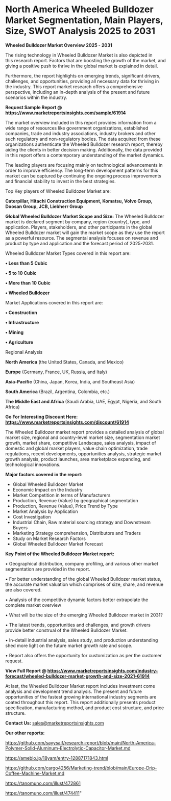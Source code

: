   # North America Wheeled Bulldozer Market Segmentation, Main Players, Size, SWOT Analysis 2025 to 2031

<Strong> Wheeled Bulldozer Market Overview 2025 - 2031</strong>

The rising technology in Wheeled Bulldozer Market is also depicted in this research report. Factors that are boosting the growth of the market, and giving a positive push to thrive in the global market is explained in detail.

Furthermore, the report highlights on emerging trends, significant drivers, challenges, and opportunities, providing all necessary data for thriving in the industry. This report market research offers a comprehensive perspective, including an in-depth analysis of the present and future scenarios within the industry.

<strong>Request Sample Report @ <a href=https://www.marketreportsinsights.com/sample/61914>https://www.marketreportsinsights.com/sample/61914</a></strong>

The market overview included in this report provides information from a wide range of resources like government organizations, established companies, trade and industry associations, industry brokers and other such regulatory and non-regulatory bodies. The data acquired from these organizations authenticate the Wheeled Bulldozer research report, thereby aiding the clients in better decision making. Additionally, the data provided in this report offers a contemporary understanding of the market dynamics.

The leading players are focusing mainly on technological advancements in order to improve efficiency. The long-term development patterns for this market can be captured by continuing the ongoing process improvements and financial stability to invest in the best strategies.

Top Key players of Wheeled Bulldozer Market are:

<strong>Caterpillar, Hitachi Construction Equipment, Komatsu, Volvo Group, Doosan Group, JCB, Liebherr Group</strong>

<strong><b>Global Wheeled Bulldozer Market Scope and Size:</b></strong>
The Wheeled Bulldozer market is declared segment by company, region (country), type, and application. Players, stakeholders, and other participants in the global Wheeled Bulldozer market will gain the market scope as they use the report as a powerful resource. The segmental analysis focuses on revenue and product by type and application and the forecast period of 2025-2031.

Wheeled Bulldozer Market Types covered in this report are:

<strong>• Less than 5 Cubic

• 5 to 10 Cubic

• More than 10 Cubic

• Wheeled Bulldozer</strong>

Market Applications covered in this report are:

<strong>• Construction

• Infrastructure

• Mining

• Agriculture</strong> 

Regional Analysis

<strong>North America</strong> (the United States, Canada, and Mexico)

<strong>Europe</strong> (Germany, France, UK, Russia, and Italy)

<strong>Asia-Pacific</strong> (China, Japan, Korea, India, and Southeast Asia)

<strong>South America</strong> (Brazil, Argentina, Colombia, etc.)

<strong>The Middle East and Africa</strong> (Saudi Arabia, UAE, Egypt, Nigeria, and South Africa)

<strong>Go For Interesting Discount Here: <a href=https://www.marketreportsinsights.com/discount/61914>https://www.marketreportsinsights.com/discount/61914</a></strong>

The Wheeled Bulldozer market report provides a detailed analysis of global market size, regional and country-level market size, segmentation market growth, market share, competitive Landscape, sales analysis, impact of domestic and global market players, value chain optimization, trade regulations, recent developments, opportunities analysis, strategic market growth analysis, product launches, area marketplace expanding, and technological innovations.

<strong><b>Major factors covered in the report:</b></strong>
<ul>
  <li>Global Wheeled Bulldozer Market </li>
  <li>Economic Impact on the Industry</li>
  <li>Market Competition in terms of Manufacturers</li>
  <li>Production, Revenue (Value) by geographical segmentation</li>
  <li>Production, Revenue (Value), Price Trend by Type</li>
  <li>Market Analysis by Application</li>
  <li>Cost Investigation</li>
  <li>Industrial Chain, Raw material sourcing strategy and Downstream Buyers</li>
  <li>Marketing Strategy comprehension, Distributors and Traders</li>
  <li>Study on Market Research Factors</li>
  <li>Global Wheeled Bulldozer Market Forecast</li>
</ul>

<strong><b>Key Point of the Wheeled Bulldozer Market report:</b></strong>

• Geographical distribution, company profiling, and various other market segmentation are provided in the report.

• For better understanding of the global Wheeled Bulldozer market status, the accurate market valuation which comprises of size, share, and revenue are also covered.

• Analysis of the competitive dynamic factors better extrapolate the complete market overview

• What will be the size of the emerging Wheeled Bulldozer market in 2031?

• The latest trends, opportunities and challenges, and growth drivers provide better construal of the Wheeled Bulldozer Market.

• In-detail industrial analysis, sales study, and production understanding shed more light on the future market growth rate and scope.

• Report also offers the opportunity for customization as per the customer request.

<strong><b>View Full Report @ <a href=https://www.marketreportsinsights.com/industry-forecast/wheeled-bulldozer-market-growth-and-size-2021-61914>https://www.marketreportsinsights.com/industry-forecast/wheeled-bulldozer-market-growth-and-size-2021-61914</a></b></strong>


At last, the Wheeled Bulldozer Market report includes investment come analysis and development trend analysis. The present and future opportunities of the fastest growing international industry segments are coated throughout this report. This report additionally presents product specification, manufacturing method, and product cost structure, and price structure.

<strong>Contact Us:</strong>
sales@marketreportsinsights.com

<strong>Our other reports:</strong>

<a href=https://github.com/sayysaif/research-report/blob/main/North-America-Polymer-Solid-Aluminum-Electrolytic-Capacitor-Market.md>https://github.com/sayysaif/research-report/blob/main/North-America-Polymer-Solid-Aluminum-Electrolytic-Capacitor-Market.md</a>

<a href=https://ameblo.jp/18yam/entry-12887171843.html>https://ameblo.jp/18yam/entry-12887171843.html</a>

<a href=https://github.com/cargo4256/Marketing-trend/blob/main/Europe-Drip-Coffee-Machine-Market.md>https://github.com/cargo4256/Marketing-trend/blob/main/Europe-Drip-Coffee-Machine-Market.md</a>

<a href=https://tanomuno.com/illust/472861>https://tanomuno.com/illust/472861</a>

<a href=https://tanomuno.com/illust/474411>https://tanomuno.com/illust/474411</a>"
